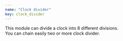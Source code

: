 ```yaml
---
name: "Clock divider"
key: clock_divider
---
```

This module can divide a clock into 8 different divisions.<br/>
You can chain easily two or more clock divider.
